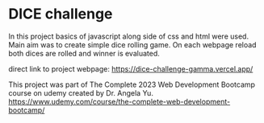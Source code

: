 # DICE challenge
In this project basics of javascript along side of css and html were used. Main aim was to create simple dice rolling game. On each webpage reload both dices are rolled and winner is evaluated.

direct link to project webpage: https://dice-challenge-gamma.vercel.app/

This project was part of The Complete 2023 Web Development Bootcamp course on udemy created by Dr. Angela Yu. 
https://www.udemy.com/course/the-complete-web-development-bootcamp/


